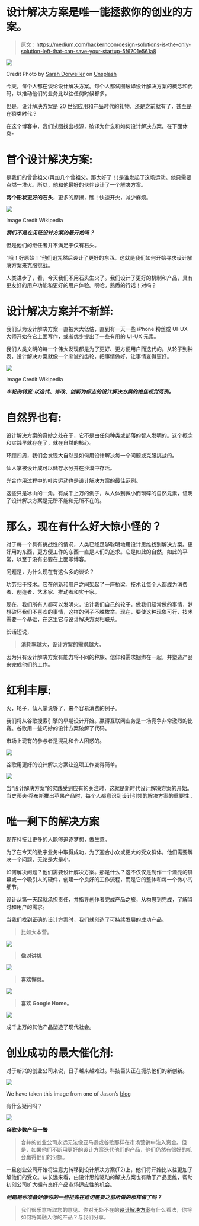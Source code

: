 # 设计解决方案是唯一能拯救你的创业的方案。

> 原文：<https://medium.com/hackernoon/design-solutions-is-the-only-solution-left-that-can-save-your-startup-5f6701e561a8>

![](img/1e087a2bd8499206c665ad4c3a6f4135.png)

Credit Photo by [Sarah Dorweiler](https://unsplash.com/photos/x2Tmfd1-SgA?utm_source=unsplash&utm_medium=referral&utm_content=creditCopyText) on [Unsplash](https://unsplash.com/?utm_source=unsplash&utm_medium=referral&utm_content=creditCopyText)

今天，每个人都在谈论设计解决方案。每个人都试图破译设计解决方案的概念和代码，以推动他们的业务比以往任何时候都多。

但是，设计解决方案是 20 世纪应用和产品时代的礼物，还是之前就有了，甚至是在猿类时代？

在这个博客中，我们试图找出根源，破译为什么和如何设计解决方案。在下面休息-

# **首个设计解决方案:**

是我们的曾曾祖父(再加几个曾祖父。那太好了！)是谁发起了这场运动。他只需要点燃一堆火。所以，他和他最好的伙伴设计了一个解决方案。

**两个形状更好的石头**，更多的摩擦，瞧！快速开火，减少麻烦。

![](img/91047917c6d8b7e8852058ece0fa328c.png)

Image Credit Wikipedia

***我们不是在见证设计方案的最开始吗？***

但是他们的继任者并不满足于仅有石头。

“哦！好原始！”他们诅咒然后设计了更好的东西。这就是我们如何开始寻求设计解决方案来克服挑战。

人类进步了，看，今天我们不用石头生火了。我们设计了更好的机制和产品，具有更友好的用户功能和更好的用户体验。啊哈。熟悉的行话！对吗？

# **设计解决方案并不新鲜:**

我们认为设计解决方案一直被大大低估，直到有一天一些 iPhone 粉丝或 UI-UX 大师开始在它上面写作，或者优步提出了一些有用的 UI-UX 元素。

我们人类文明的每一个伟大发现都是为了更好、更方便用户而迭代的。从轮子到钟表，设计解决方案就像一个忠诚的齿轮，把事情做好，让事情变得更好。

![](img/fc0e0256ad14b69423b97f65c528aca0.png)

Image Credit Wikipedia

***车轮的转变:以迭代、修改、创新为标志的设计解决方案的绝佳视觉范例。***

# **自然界也有:**

设计解决方案的奇妙之处在于，它不是由任何种类或部落的智人发明的。这个概念和实践早就存在了，就在自然的核心。

环顾四周，我们会发现大自然是如何用设计解决每一个问题或克服挑战的。

仙人掌被设计成可以储存水分并在沙漠中存活。

光合作用过程中的叶片运动也是设计解决方案的最佳范例。

这些只是冰山的一角。有成千上万的例子，从人体到微小而琐碎的自然元素，证明了设计解决方案是无所不能和无所不在的。

# **那么，现在有什么好大惊小怪的？**

对于每一个具有挑战性的情况，人类已经足够聪明地用设计思维找到解决方案。更好用的东西，更方便工作的东西一直是人们的追求。它是如此的自然，如此的平常，以至于没有必要在上面写博客。

问题是，为什么现在有这么多的谈论？

功劳归于技术。它在创新和用户之间架起了一座桥梁。技术让每个人都成为消费者、创造者、艺术家、推动者和实干家。

现在，我们所有人都可以发明火，设计我们自己的轮子，做我们经常做的事情，梦想破坏我们不喜欢的事情，这样的例子不胜枚举。现在，要使这种现象可行，技术需要一个基础，在这里它与设计解决方案相联系。

长话短说，

> **消耗率越大，设计方案的需求越大。**

因为只有设计解决方案有能力将不同的种族、信仰和需求捆绑在一起，并塑造产品来完成他们的工作。

# **红利丰厚:**

火，轮子，仙人掌说够了，来个容易消费的例子。

我们将从谷歌搜索引擎的早期设计开始。赢得互联网业务是一场竞争非常激烈的比赛。谷歌用一些巧妙的设计方案破解了代码。

市场上现有的参与者是混乱和令人困惑的。

![](img/0dbac2bbba98902979650218a022a887.png)

谷歌用更好的设计解决方案让这项工作变得简单。

![](img/e96431be4fc2331040d5dc1d799bd7df.png)

当“设计解决方案”的实践受到应有的关注时，这就是新时代设计解决方案的开始。当史蒂夫·乔布斯推出苹果产品时，每个人都意识到设计引领的解决方案的重要性..

# **唯一剩下的解决方案**

现在科技让更多的人能够追逐梦想，做生意。

为了在今天的数字业务中取得成功，为了迎合小众或更大的受众群体，他们需要解决一个问题，无论是大是小。

如何解决问题？他们需要设计解决方案。那是什么？这不仅仅是制作一个漂亮的屏幕或一个吸引人的硬件，创建一个良好的工作流程，而是它的整体和每一个微小的细节。

设计从第一天起就承担责任，并指导创作者完成产品之旅，从构思到完成，了解当时和用户的需求。

当我们找到正确的设计方案时，我们就创造了可持续发展的成功产品。

> 比如大本营。

![](img/3b4068f896cacadc3033eb59918324a4.png)

> **像对讲机**

![](img/79113ede84d8d2aa93837c959c3c21d9.png)

> **喜欢懈怠。**

![](img/7fc6e0370c8d9b726a873e8859fda3c1.png)

> **喜欢 Google Home。**

![](img/5bf173ec2a75c7501fafec63c10c323d.png)

成千上万的其他产品塑造了现代社会。

# **创业成功的最大催化剂:**

对于新兴的创业公司来说，日子越来越难过。科技巨头正在扼杀他们的新创新。

![](img/083d0f80ab0cb986d5d34e74acb10d49.png)

We have taken this image from one of Jason’s [blog](https://m.signalvnoise.com/some-advice-from-jeff-bezos-4ee95086c76b)

有什么疑问吗？

![](img/ed9eb806cbd160d046411c0f5cf45723.png)

**谷歌少数产品一瞥**

> 合并的创业公司永远无法像亚马逊或谷歌那样在市场营销中注入资金。但是，如果他们不断用更好的设计方案迭代他们的产品，他们仍然有很好的机会赢得他们的份额。

一旦创业公司开始将注意力转移到设计解决方案(T2)上，他们将开始比以往更加了解他们的受众。从长远来看，由设计思维驱动的解决方案也有助于产品思维，帮助初创公司扩大拥有良好产品市场适应性的机会。

***问题是你准备好像你的一些祖先在迫切需要之前所做的那样做了吗？***

> 我们很乐意听取您的意见。你对无处不在的[设计解决方案](http://bit.ly/2NhIQQ1)有什么看法，你将如何将其融入你的产品？与我们分享。